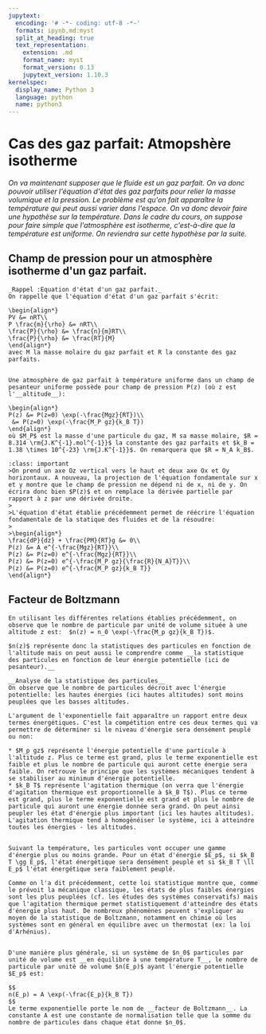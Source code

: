 ```yaml
---
jupytext:
  encoding: '# -*- coding: utf-8 -*-'
  formats: ipynb,md:myst
  split_at_heading: true
  text_representation:
    extension: .md
    format_name: myst
    format_version: 0.13
    jupytext_version: 1.10.3
kernelspec:
  display_name: Python 3
  language: python
  name: python3
---
```

# Cas des gaz parfait: Atmopshère isotherme

_On va maintenant supposer que le fluide est un gaz parfait. On va donc pouvoir utiliser l'équation d'état des gaz parfaits pour relier la masse volumique et la pression. Le problème est qu'on fait apparaître la température qui peut aussi varier dans l'espace. On va donc devoir faire une hypothèse sur la température. Dans le cadre du cours, on suppose pour faire simple que l'atmosphère est isotherme, c'est-à-dire que la température est uniforme. On reviendra sur cette hypothèse par la suite._

## Champ de pression pour un atmosphère isotherme d'un gaz parfait.

````{hint}
_Rappel :Equation d'état d'un gaz parfait._
On rappelle que l'équation d'état d'un gaz parfait s'écrit:

\begin{align*}
PV &= nRT\\
P \frac{m}{\rho} &= nRT\\
\frac{P}{\rho} &= \frac{n}{m}RT\\
\frac{P}{\rho} &= \frac{RT}{M}
\end{align*}
avec M la masse molaire du gaz parfait et R la constante des gaz parfaits.
````

````{important} __Champ de pression pour un gaz parfait sous l'hypothèse isotherme.__

Une atmosphère de gaz parfait à température uniforme dans un champ de pesanteur uniforme possède pour champ de pression P(z) (où z est l'__altitude__):

\begin{align*}
P(z) &= P(z=0) \exp(-\frac{Mgz}{RT})\\
 &= P(z=0) \exp(-\frac{M_P gz}{k_B T})
\end{align*}
où $M_P$ est la masse d'une particule du gaz, M sa masse molaire, $R = 8.314 \rm{J.K^{-1}.mol^{-1}}$ la constante des gaz parfaits et $k_B = 1.38 \times 10^{-23} \rm{J.K^{-1}}$. On remarquera que $R = N_A k_B$.
````

````{admonition} Démonstration
:class: important
>On prend un axe Oz vertical vers le haut et deux axe Ox et Oy horizontaux. A nouveau, la projection de l'équation fondamentale sur x et y montre que le champ de pression ne dépend ni de x, ni de y. On écrira donc bien $P(z)$ et on remplace la dérivée partielle par rapport à z par une dérivée droite.
>
>L'équation d'état établie précédemment permet de réécrire l'équation fondamentale de la statique des fluides et de la résoudre:
>
>\begin{align*}
\frac{dP}{dz} + \frac{PM}{RT}g &= 0\\
P(z) &= A e^{-\frac{Mgz}{RT}}\\
P(z) &= P(z=0) e^{-\frac{Mgz}{RT}}\\
P(z) &= P(z=0) e^{-\frac{M_P gz}{\frac{R}{N_A}T}}\\
P(z) &= P(z=0) e^{-\frac{M_P gz}{k_B T}}
\end{align*}
````

## Facteur de Boltzmann

````{topic} Profil de concentration
En utilisant les différentes relations établies précédemment, on observe que le nombre de particule par unité de volume située à une altitude z est:  $n(z) = n_0 \exp(-\frac{M_p gz}{k_B T})$.

$n(z)$ représente donc la statistiques des particules en fonction de l'altitude mais on peut aussi le comprendre comme __la statistique  des particules en fonction de leur énergie potentielle (ici de pesanteur).__

__Analyse de la statistique des particules__  
On observe que le nombre de particules décroit avec l'énergie potentielle: les hautes énergies (ici hautes altitudes) sont moins peuplées que les basses altitudes.

L'argument de l'exponentielle fait apparaître un rapport entre deux termes énergétiques. C'est la compétition entre ces deux termes qui va permettre de déterminer si le niveau d'énergie sera densément peuplé ou non:

* $M_p gz$ représente l'énergie potentielle d'une particule à l'altitude z. Plus ce terme est grand, plus le terme exponentielle est faible et plus le nombre de particule qui auront cette énergie sera faible. On retrouve le principe que les systèmes mécaniques tendent à se stabiliser au minimum d'énergie potentielle.
* $k_B T$ représente l'agitation thermique (on verra que l'énergie d'agitation thermique est proportionnelle à $k_B T$). Plus ce terme est grand, plus le terme exponentielle est grand et plus le nombre de particule qui auront une énergie donnée sera grand. On peut ainsi peupler les état d'énergie plus important (ici les hautes altitudes). L'agitation thermique tend à homogénéiser le système, ici à atteindre toutes les énergies - les altitudes.


Suivant la température, les particules vont occuper une gamme d'énergie plus ou moins grande. Pour un état d'énergie $E_p$, si $k_B T \gg E_p$, l'état énergétique sera densément peuplé et si $k_B T \ll E_p$ l'état énergétique sera faiblement peuplé.
````


````{sidebar} Interprétation
Comme on l'a dit précédemment, cette loi statistique montre que, comme le prévoit la mécanique classique, les états de plus faibles énergies sont les plus peuplées (cf. les études des systèmes conservatifs) mais que l'agitation thermique permet statistiquement d'atteindre des états d'énergie plus haut. De nombreux phénomènes peuvent s'expliquer au moyen de la statistique de Boltzmann, notamment en chimie où les systèmes sont en général en équilibre avec un thermostat (ex: la loi d'Arhénius).
````
````{important} __Généralisation (Admise): Facteur de Boltzmann__

D'une manière plus générale, si un système de $n_0$ particules par unité de volume est __en équilibre à une température T__, le nombre de particule par unité de volume $n(E_p)$ ayant l'énergie potentielle $E_p$ est:

$$
n(E_p) = A \exp(-\frac{E_p}{k_B T})
$$
Le terme exponentielle porte le nom de __facteur de Boltzmann__. La constante A est une constante de normalisation telle que la somme du nombre de particules dans chaque état donne $n_0$.
````



